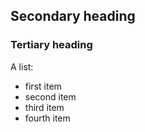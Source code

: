 ## Secondary heading
### Tertiary heading

A list:
* first item
* second item
* third item
* fourth item